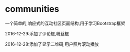 # communities

一个简单的,响应式的互动社区页面结构,用于学习Bootstrap框架

2016-12-29:添加了评论框,粉丝框

2016-12-28:添加了显示二维码,用户照片滚动播放

